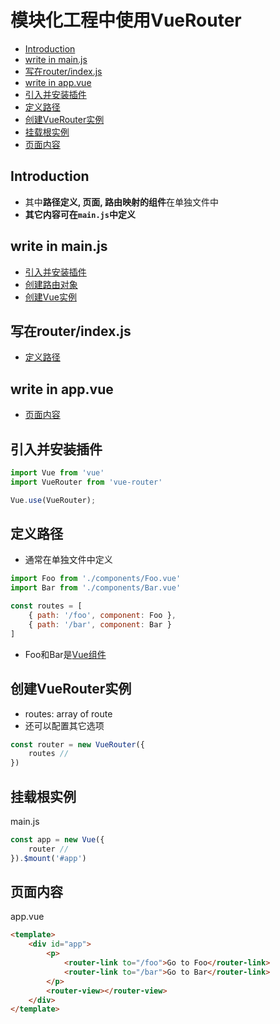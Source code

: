 # 模块化工程中使用VueRouter

- [Introduction](#introduction)
- [write in main.js](#write-in-mainjs)
- [写在router/index.js](#写在routerindexjs)
- [write in app.vue](#write-in-appvue)
- [引入并安装插件](#引入并安装插件)
- [定义路径](#定义路径)
- [创建VueRouter实例](#创建vuerouter实例)
- [挂载根实例](#挂载根实例)
- [页面内容](#页面内容)

## Introduction

- 其中**路径定义, 页面, 路由映射的组件**在单独文件中
- **其它内容可在`main.js`中定义**

## write in main.js

- [引入并安装插件](#引入并安装插件)
- [创建路由对象](#创建路由对象)
- [创建Vue实例](#创建vue实例)
## 写在router/index.js

- [定义路径](#定义路径)

## write in app.vue

- [页面内容](#页面内容)

## 引入并安装插件

```js
import Vue from 'vue'
import VueRouter from 'vue-router'

Vue.use(VueRouter);
```
## 定义路径

- 通常在单独文件中定义

```js
import Foo from './components/Foo.vue'
import Bar from './components/Bar.vue'

const routes = [
    { path: '/foo', component: Foo },
    { path: '/bar', component: Bar }
]
```

- Foo和Bar是[Vue组件](vue-component.md)

## 创建VueRouter实例

- routes: array of route
- 还可以配置其它选项

```js
const router = new VueRouter({
    routes //
})
```

## 挂载根实例

main.js

```js
const app = new Vue({
    router //
}).$mount('#app')
```

## 页面内容

app.vue

```html
<template>
    <div id="app">
        <p>
            <router-link to="/foo">Go to Foo</router-link>
            <router-link to="/bar">Go to Bar</router-link>
        </p>
        <router-view></router-view>
    </div>
</template>
```
